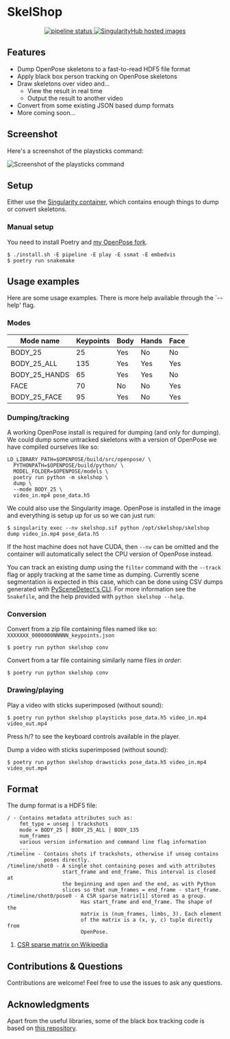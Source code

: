 # SkelShop

<p align="center">
<a href="https://gitlab.com/frankier/skelshop/-/commits/master">
  <img alt="pipeline status" src="https://gitlab.com/frankier/skelshop/badges/master/pipeline.svg" />
</a>
<a href="https://singularity-hub.org/collections/4494">
  <img alt="SingularityHub hosted images" src="https://www.singularity-hub.org/static/img/hosted-singularity--hub-%23e32929.svg" />
</a>
</p>

## Features

 * Dump OpenPose skeletons to a fast-to-read HDF5 file format
 * Apply black box person tracking on OpenPose skeletons
 * Draw skeletons over video and...
   * View the result in real time
   * Output the result to another video
 * Convert from some existing JSON based dump formats
 * More coming soon...

## Screenshot

Here's a screenshot of the playsticks command:

![Screenshot of the playsticks command](https://user-images.githubusercontent.com/299380/87277551-2d9f6180-c4eb-11ea-917c-4336ad36a97f.png)

## Setup

Either use the [Singularity
container](https://singularity-hub.org/collections/4403), which contains enough
things to dump or convert skeletons.

### Manual setup

You need to install Poetry and [my OpenPose
fork](https://github.com/frankier/openpose/tree/enable-identification).

    $ ./install.sh -E pipeline -E play -E ssmat -E embedvis
    $ poetry run snakemake

## Usage examples

Here are some usage examples. There is more help available through the `--help'
flag.

### Modes

| Mode name  | Keypoints | Body | Hands | Face |
| ------------- | ------------- | ------------- | ------------- | ------------- |
| BODY_25  | 25  | Yes | No | No |
| BODY_25_ALL  | 135  | Yes | Yes | Yes |
| BODY_25_HANDS  | 65  | Yes | Yes | No |
| FACE  | 70  | No | No | Yes |
| BODY_25_FACE  | 95  | Yes | No | Yes |

### Dumping/tracking

A working OpenPose install is required for dumping (and only for dumping). We
could dump some untracked skeletons with a version of OpenPose we have compiled
ourselves like so:

    LD_LIBRARY_PATH=$OPENPOSE/build/src/openpose/ \
      PYTHONPATH=$OPENPOSE/build/python/ \
      MODEL_FOLDER=$OPENPOSE/models \
      poetry run python -m skelshop \
      dump \
      --mode BODY_25 \
      video_in.mp4 pose_data.h5

We could also use the Singularity image. OpenPose is installed in the image and
everything is setup up for us so we can just run:

    $ singularity exec --nv skelshop.sif python /opt/skelshop/skelshop dump video_in.mp4 pose_data.h5

If the host machine does not have CUDA, then `--nv` can be omitted and the
container will automatically select the CPU version of OpenPose instead.

You can track an existing dump using the `filter` command with the `--track`
flag or apply tracking at the same time as dumping. Currently scene
segmentation is expected in this case, which can be done using CSV dumps
generated with [PySceneDetect's
CLI](https://github.com/Breakthrough/PySceneDetect). For more information see
the `Snakefile`, and the help provided with `python skelshop --help`.

### Conversion

Convert from a zip file containing files named like so: `XXXXXXX_0000000NNNNN_keypoints.json`

    $ poetry run python skelshop conv 

Convert from a tar file containing similarly name files *in order*:

    $ poetry run python skelshop conv 

### Drawing/playing

Play a video with sticks superimposed (without sound):

    $ poetry run python skelshop playsticks pose_data.h5 video_in.mp4 video_out.mp4

Press h/? to see the keyboard controls available in the player.

Dump a video with sticks superimposed (without sound):

    $ poetry run python skelshop drawsticks pose_data.h5 video_in.mp4 video_out.mp4

## Format

The dump format is a HDF5 file:

```
/ - Contains metadata attributes such as:
    fmt_type = unseg | trackshots
    mode = BODY_25 | BODY_25_ALL | BODY_135
    num_frames
    various version information and command line flag information
    ...
/timeline - Contains shots if trackshots, otherwise if unseg contains
            poses directly.
/timeline/shot0 - A single shot containing poses and with attributes
                  start_frame and end_frame. This interval is closed at
                  the beginning and open and the end, as with Python
                  slices so that num_frames = end_frame - start_frame.
/timeline/shot0/pose0 - A CSR sparse matrix[1] stored as a group.
                        Has start_frame and end_frame. The shape of the
                        matrix is (num_frames, limbs, 3). Each element
                        of the matrix is a (x, y, c) tuple directly from
                        OpenPose.
```

1. [CSR sparse matrix on Wikipedia](https://en.wikipedia.org/wiki/Sparse_matrix#Compressed_sparse_row_\(CSR,_CRS_or_Yale_format\))

## Contributions & Questions

Contributions are welcome! Feel free to use the issues to ask any questions.

## Acknowledgments

Apart from the useful libraries, some of the black box tracking code is based
on [this repository](https://github.com/lxy5513/cvToolkit).
